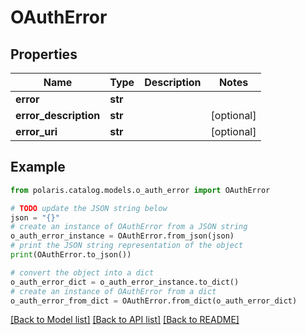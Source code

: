 <!--

 Licensed to the Apache Software Foundation (ASF) under one
 or more contributor license agreements.  See the NOTICE file
 distributed with this work for additional information
 regarding copyright ownership.  The ASF licenses this file
 to you under the Apache License, Version 2.0 (the
 "License"); you may not use this file except in compliance
 with the License.  You may obtain a copy of the License at

   http://www.apache.org/licenses/LICENSE-2.0

 Unless required by applicable law or agreed to in writing,
 software distributed under the License is distributed on an
 "AS IS" BASIS, WITHOUT WARRANTIES OR CONDITIONS OF ANY
 KIND, either express or implied.  See the License for the
 specific language governing permissions and limitations
 under the License.

-->
# OAuthError

## Properties

Name | Type | Description | Notes
------------ | ------------- | ------------- | -------------
**error** | **str** |  | 
**error_description** | **str** |  | [optional] 
**error_uri** | **str** |  | [optional] 

## Example

```python
from polaris.catalog.models.o_auth_error import OAuthError

# TODO update the JSON string below
json = "{}"
# create an instance of OAuthError from a JSON string
o_auth_error_instance = OAuthError.from_json(json)
# print the JSON string representation of the object
print(OAuthError.to_json())

# convert the object into a dict
o_auth_error_dict = o_auth_error_instance.to_dict()
# create an instance of OAuthError from a dict
o_auth_error_from_dict = OAuthError.from_dict(o_auth_error_dict)
```
[[Back to Model list]](../README.md#documentation-for-models) [[Back to API list]](../README.md#documentation-for-api-endpoints) [[Back to README]](../README.md)



